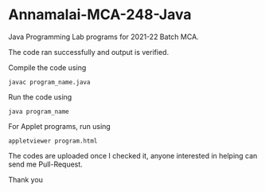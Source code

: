 # Annamalai-MCA-248-Java


Java Programming Lab programs for 2021-22 Batch MCA.

The code ran successfully and output is verified.

Compile the code using

```
javac program_name.java
```

Run the code using

```
java program_name
```

For Applet programs, run using

```
appletviewer program.html
```



The codes are uploaded once I checked it, anyone interested in helping can send me Pull-Request.

Thank you

